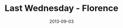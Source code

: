---
layout: music 
title: "Last Wednesday - Florence"
series: "Go Forth"
date: 2013-09-03 
description: ""
audio: "http://www.crossroads.net/players/media/hq/082813_flo_lw.mp3"
audio-duration: "33:13"
src: "http://www.crossroads.net/players/media/mediumHz/"
---
